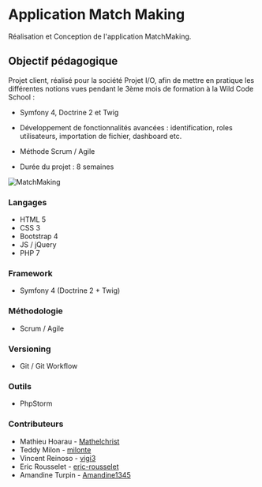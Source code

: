 # Application Match Making

Réalisation et Conception de l'application MatchMaking.

## Objectif pédagogique

Projet client, réalisé pour la société Projet I/O, afin de mettre en pratique les différentes notions vues pendant
le 3ème mois de formation à la Wild Code School :
* Symfony 4, Doctrine 2 et Twig
* Développement de fonctionnalités avancées : identification, roles utilisateurs, importation de fichier, dashboard etc.
* Méthode Scrum / Agile

* Durée du projet : 8 semaines

![MatchMaking](https://drive.google.com/uc?export=view&id=1QVmfGa7CikgP9ajDJ8ykl3oFjMWJuj_z)

### Langages
* HTML 5
* CSS 3
* Bootstrap 4
* JS / jQuery
* PHP 7

### Framework
* Symfony 4 (Doctrine 2 + Twig)

### Méthodologie
* Scrum / Agile

### Versioning
* Git / Git Workflow

### Outils
* PhpStorm
 
### Contributeurs

* Mathieu Hoarau - [Mathelchrist](https://github.com/Mathelchrist)
* Teddy Milon - [milonte](https://github.com/milonte)
* Vincent Reinoso - [vigi3](https://github.com/vigi3)
* Eric Rousselet - [eric-rousselet](https://github.com/eric-rousselet)
* Amandine Turpin - [Amandine1345](https://github.com/Amandine1345)